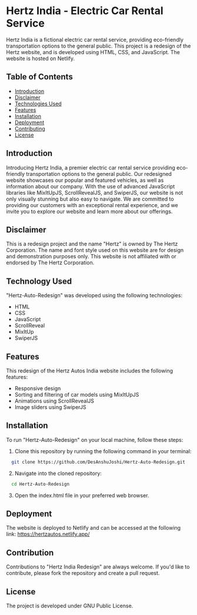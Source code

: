 
# Hertz India - Electric Car Rental Service

Hertz India is a fictional electric car rental service, providing eco-friendly transportation options to the general public. This project is a redesign of the Hertz website, and is developed using HTML, CSS, and JavaScript. The website is hosted on Netlify.

## Table of Contents

- [Introduction](#introduction)
- [Disclaimer](#disclaimer)
- [Technologies Used](#technologies-used)
- [Features](#features)
- [Installation](#installation)
- [Deployment](#deployment)
- [Contributing](#contributing)
- [License](#license)
## Introduction

Introducing Hertz India, a premier electric car rental service providing eco-friendly transportation options to the general public. Our redesigned website showcases our popular and featured vehicles, as well as information about our company. With the use of advanced JavaScript libraries like MixItUpJS, ScrollRevealJS, and SwiperJS, our website is not only visually stunning but also easy to navigate. We are committed to providing our customers with an exceptional rental experience, and we invite you to explore our website and learn more about our offerings.
## Disclaimer 

This is a redesign project and the name "Hertz" is owned by The Hertz Corporation. The name and font style used on this website are for design and demonstration purposes only. This website is not affiliated with or endorsed by The Hertz Corporation.
## Technology Used

"Hertz-Auto-Redesign" was developed using the following technologies:

- HTML
- CSS
- JavaScript
- ScrollReveal
- MixItUp
- SwiperJS
## Features

This redesign of the Hertz Autos India website includes the following features:

- Responsive design
- Sorting and filtering of car models using MixItUpJS
- Animations using ScrollRevealJS
- Image sliders using SwiperJS
## Installation

To run "Hertz-Auto-Redesign" on your local machine, follow these steps:

1. Clone this repository by running the following command in your terminal:

```sh
  git clone https://github.com/DesAnshuJoshi/Hertz-Auto-Redesign.git

```

2. Navigate into the cloned repository:
```sh
  cd Hertz-Auto-Redesign
```

3. Open the index.html file in your preferred web browser.
## Deployment

The website is deployed to Netlify and can be accessed at the following link: https://hertzautos.netlify.app/
## Contribution

Contributions to "Hertz India Redesign" are always welcome. If you'd like to contribute, please fork the repository and create a pull request.
## License

The project is developed under GNU Public License.
